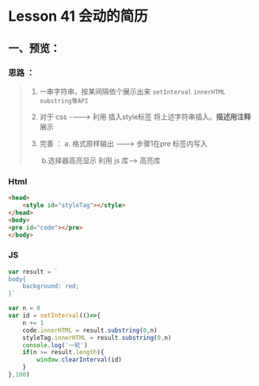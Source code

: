 # Lesson 41 会动的简历

## 一、预览：

### 思路 ：

> 1. 一串字符串，按某间隔依个展示出来  `setInterval`  `innerHTML`  `substring等API`
>
> 2.  对于 css  ----> 利用   插入style标签   将上述字符串插入。**描述用注释** 展示
>
> 3. 完善 ： a. 格式原样输出 ---> 步骤1在pre 标签内写入  
>
>    ​		b.选择器高亮显示   利用 js 库--> 高亮库



### Html

``` html
<head>
    <style id="styleTag"></style>
</head>
<body>
<pre id="code"></pre>
</body>
```



### JS	

``` javascript
var result = `
body{
	background: red;
}`

var n = 0
var id = setInterval(()=>{
    n += 1
    code.innerHTML = result.substring(0,n)
    styleTag.innerHTML = result.substring(0,n)
    console.log('一轮')
    if(n >= result.length){
        window.clearInterval(id)
    }
},100)
```


